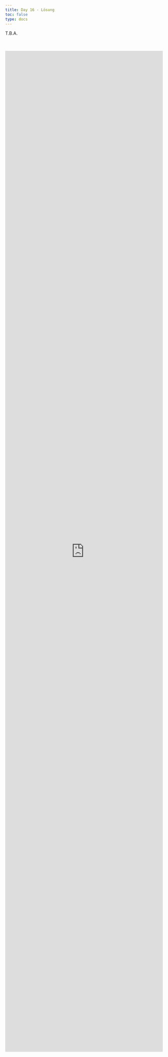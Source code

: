 ```yaml
---
title: Day 16 - Lösung  
toc: false
type: docs
---
```


T.B.A.


<br>
<br>
<iframe 
    style="width: 100%; height: 80vh;" 
    src="https://lichess.org/study/embed/PrONOirR/Q36PLDfc" 
    frameborder="0">
</iframe> 
